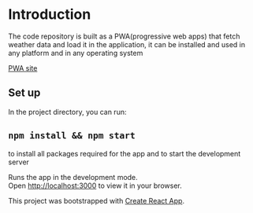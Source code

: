 # Introduction
The code repository is built as a PWA(progressive web apps) that fetch weather data and load it in the application, it can be installed and used in any platform and in any operating system


[PWA site](https://fascinating-blancmange-fddc43.netlify.app)

## Set up

In the project directory, you can run:

## `npm install && npm start` 
to install all packages required for the app and to start the development server

Runs the app in the development mode.\
Open [http://localhost:3000](http://localhost:3000) to view it in your browser.


This project was bootstrapped with [Create React App](https://github.com/facebook/create-react-app).
